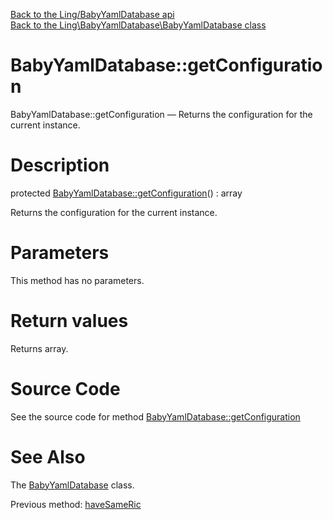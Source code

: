 [Back to the Ling/BabyYamlDatabase api](https://github.com/lingtalfi/BabyYamlDatabase/blob/master/doc/api/Ling/BabyYamlDatabase.md)<br>
[Back to the Ling\BabyYamlDatabase\BabyYamlDatabase class](https://github.com/lingtalfi/BabyYamlDatabase/blob/master/doc/api/Ling/BabyYamlDatabase/BabyYamlDatabase.md)


BabyYamlDatabase::getConfiguration
================



BabyYamlDatabase::getConfiguration — Returns the configuration for the current instance.




Description
================


protected [BabyYamlDatabase::getConfiguration](https://github.com/lingtalfi/BabyYamlDatabase/blob/master/doc/api/Ling/BabyYamlDatabase/BabyYamlDatabase/getConfiguration.md)() : array




Returns the configuration for the current instance.




Parameters
================

This method has no parameters.


Return values
================

Returns array.








Source Code
===========
See the source code for method [BabyYamlDatabase::getConfiguration](https://github.com/lingtalfi/BabyYamlDatabase/blob/master/BabyYamlDatabase.php#L472-L478)


See Also
================

The [BabyYamlDatabase](https://github.com/lingtalfi/BabyYamlDatabase/blob/master/doc/api/Ling/BabyYamlDatabase/BabyYamlDatabase.md) class.

Previous method: [haveSameRic](https://github.com/lingtalfi/BabyYamlDatabase/blob/master/doc/api/Ling/BabyYamlDatabase/BabyYamlDatabase/haveSameRic.md)<br>

